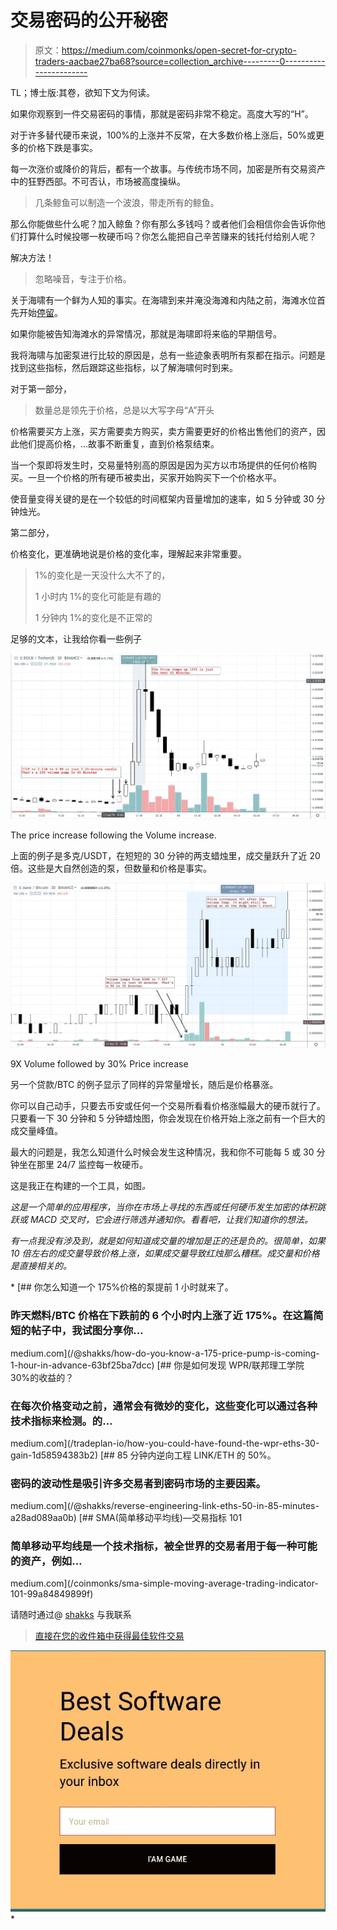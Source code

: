 # 交易密码的公开秘密

> 原文：<https://medium.com/coinmonks/open-secret-for-crypto-traders-aacbae27ba68?source=collection_archive---------0----------------------->

TL；博士版:其卷，欲知下文为何读。

如果你观察到一件交易密码的事情，那就是密码非常不稳定。高度大写的“H”。

对于许多替代硬币来说，100%的上涨并不反常，在大多数价格上涨后，50%或更多的价格下跌是事实。

每一次涨价或降价的背后，都有一个故事。与传统市场不同，加密是所有交易资产中的狂野西部。不可否认，市场被高度操纵。

> 几条鲸鱼可以制造一个波浪，带走所有的鲸鱼。

那么你能做些什么呢？加入鲸鱼？你有那么多钱吗？或者他们会相信你会告诉你他们打算什么时候投哪一枚硬币吗？你怎么能把自己辛苦赚来的钱托付给别人呢？

解决方法！

> 忽略噪音，专注于价格。

关于海啸有一个鲜为人知的事实。在海啸到来并淹没海滩和内陆之前，海滩水位首先开始[停留](https://www.americangeosciences.org/critical-issues/faq/what-are-natural-warning-signs-tsunami)。

如果你能被告知海滩水的异常情况，那就是海啸即将来临的早期信号。

我将海啸与加密泵进行比较的原因是，总有一些迹象表明所有泵都在指示。问题是找到这些指标，然后跟踪这些指标，以了解海啸何时到来。

对于第一部分，

> 数量总是领先于价格，总是以大写字母“A”开头

价格需要买方上涨，买方需要卖方购买，卖方需要更好的价格出售他们的资产，因此他们提高价格，…故事不断重复，直到价格泵结束。

当一个泵即将发生时，交易量特别高的原因是因为买方以市场提供的任何价格购买。一旦一个价格的所有硬币被卖出，买家开始购买下一个价格水平。

使音量变得关键的是在一个较低的时间框架内音量增加的速率，如 5 分钟或 30 分钟烛光。

第二部分，

价格变化，更准确地说是价格的变化率，理解起来非常重要。

> 1%的变化是一天没什么大不了的，
> 
> 1 小时内 1%的变化可能是有趣的
> 
> 1 分钟内 1%的变化是不正常的

足够的文本，让我给你看一些例子

![](img/b4ff65454f5e015f7389d934dcb81ea1.png)

The price increase following the Volume increase.

上面的例子是多克/USDT，在短短的 30 分钟的两支蜡烛里，成交量跃升了近 20 倍。这些是大自然创造的泵，但数量和价格是事实。

![](img/3e6de75e014a09327a591fafff6bae98.png)

9X Volume followed by 30% Price increase

另一个贷款/BTC 的例子显示了同样的异常量增长，随后是价格暴涨。

你可以自己动手，只要去币安或任何一个交易所看看价格涨幅最大的硬币就行了。只要看一下 30 分钟和 5 分钟蜡烛图，你会发现在价格开始上涨之前有一个巨大的成交量峰值。

最大的问题是，我怎么知道什么时候会发生这种情况，我和你不可能每 5 或 30 分钟坐在那里 24/7 监控每一枚硬币。

这是我正在构建的一个工具，如图[](http://www.tradeplan.co)*。*

*这是一个简单的应用程序，当你在市场上寻找的东西或任何硬币发生加密的体积跳跃或 MACD 交叉时，它会进行筛选并通知你。看看吧，让我们知道你的想法。*

*有一点我没有涉及到，就是如何知道成交量的增加是正的还是负的。很简单，如果 10 倍左右的成交量导致价格上涨，如果成交量导致红烛那么糟糕。成交量和价格是直接相关的。*

*[](/@shakks/how-do-you-know-a-175-price-pump-is-coming-1-hour-in-advance-63bf25ba7dcc) [## 你怎么知道一个 175%价格的泵提前 1 小时就来了。

### 昨天燃料/BTC 价格在下跌前的 6 个小时内上涨了近 175%。在这篇简短的帖子中，我试图分享你…

medium.com](/@shakks/how-do-you-know-a-175-price-pump-is-coming-1-hour-in-advance-63bf25ba7dcc) [](/tradeplan-io/how-you-could-have-found-the-wpr-eths-30-gain-1d58594383b2) [## 你是如何发现 WPR/联邦理工学院 30%的收益的？

### 在每次价格变动之前，通常会有微妙的变化，这些变化可以通过各种技术指标来检测。的…

medium.com](/tradeplan-io/how-you-could-have-found-the-wpr-eths-30-gain-1d58594383b2) [](/@shakks/reverse-engineering-link-eths-50-in-85-minutes-a28ad089aa0b) [## 85 分钟内逆向工程 LINK/ETH 的 50%。

### 密码的波动性是吸引许多交易者到密码市场的主要因素。

medium.com](/@shakks/reverse-engineering-link-eths-50-in-85-minutes-a28ad089aa0b) [](/coinmonks/sma-simple-moving-average-trading-indicator-101-99a84849899f) [## SMA(简单移动平均线)—交易指标 101

### 简单移动平均线是一个技术指标，被全世界的交易者用于每一种可能的资产，例如…

medium.com](/coinmonks/sma-simple-moving-average-trading-indicator-101-99a84849899f) 

请随时通过@ [shakks](https://twitter.com/shakks) 与我联系

> [直接在您的收件箱中获得最佳软件交易](https://coincodecap.com/?utm_source=coinmonks)

[![](img/7c0b3dfdcbfea594cc0ae7d4f9bf6fcb.png)](https://coincodecap.com/?utm_source=coinmonks)*